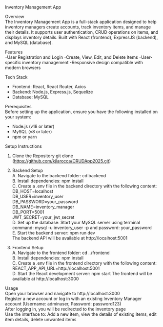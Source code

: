 Inventory Management App

Overview <br>
The Inventory Management App is a full-stack application designed to help inventory managers create accounts, track inventory items, and manage their details. It supports user authentication, CRUD operations on items, and displays inventory details. Built with React (frontend), ExpressJS (backend), and MySQL (database).

Features <br>
-User Registration and Login
-Create, View, Edit, and Delete Items
-User-specific inventory management
-Responsive design compatible with modern browsers

Tech Stack
- Frontend: React, React Router, Axios
- Backend: Node.js, Express.js, Sequelize
- Database: MySQL

Prerequisites <br>
Before setting up the application, ensure you have the following installed on your system:

- Node.js (v18 or later)
- MySQL (v8 or later)
- npm or yarn

Setup Instructions <br>
1. Clone the Repository git clone (https://github.com/kjlarocca/CRUDApp2025.git)

2. Backend Setup <br>
A. Navigate to the backend folder: cd backend <br> 
B. Install dependencies: npm install <br>
C. Create a .env file in the backend directory with the following content: <br>
DB_HOST=localhost <br>
DB_USER=inventory_user <br>
DB_PASSWORD=your_password <br>
DB_NAME=inventory_manager <br>
DB_PORT=5001 <br>
JWT_SECRET=your_jwt_secret <br>
D. Set up the database: Start your MySQL server using terminal command: mysql -u inventory_user -p and password: your_password <br>
E. Start the backend server: npm run dev <br>
The backend API will be available at http://localhost:5001

3. Frontend Setup <br>
A. Navigate to the frontend folder: cd ../frontend <br>
B. Install dependencies: npm install <br>
C. Create a .env file in the frontend directory with the following content: REACT_APP_API_URL=http://localhost:5001 <br>
D. Start the React development server: npm start The frontend will be available at http://localhost:3000

Usage <br>
Open your browser and navigate to http://localhost:3000 <br>
Register a new account or log in with an existing Inventory Manager account (Username: adminuser, Password: password123) <br>
After logging in, you will be redirected to the inventory page <br>
Use the interface to: Add a new item, view the details of existing items, edit item details, delete unwanted items
